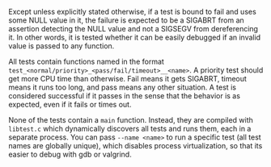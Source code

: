 Except unless explicitly stated otherwise, if a test is bound to fail and uses some NULL value in it, the failure is expected to be a SIGABRT from an assertion detecting the NULL value and not a SIGSEGV from dereferencing it. In other words, it is tested whether it can be easily debugged if an invalid value is passed to any function.

All tests contain functions named in the format `test_<normal/priority>_<pass/fail/timeout>__<name>`. A priority test should get more CPU time than otherwise. Fail means it gets SIGABRT, timeout means it runs too long, and pass means any other situation. A test is considered successful if it passes in the sense that the behavior is as expected, even if it fails or times out.

None of the tests contain a `main` function. Instead, they are compiled with `libtest.c` which dynamically discovers all tests and runs them, each in a separate process. You can pass `--name <name>` to run a specific test (all test names are globally unique), which disables process virtualization, so that its easier to debug with gdb or valgrind.
